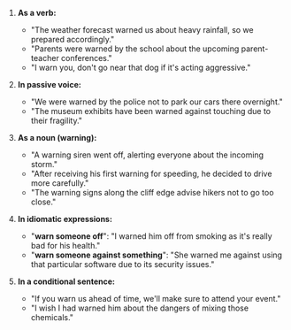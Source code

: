 1. **As a verb:**
   - "The weather forecast warned us about heavy rainfall, so we prepared accordingly."
   - "Parents were warned by the school about the upcoming parent-teacher conferences."
   - "I warn you, don't go near that dog if it's acting aggressive."

2. **In passive voice:**
   - "We were warned by the police not to park our cars there overnight."
   - "The museum exhibits have been warned against touching due to their fragility."

3. **As a noun (warning):**
   - "A warning siren went off, alerting everyone about the incoming storm."
   - "After receiving his first warning for speeding, he decided to drive more carefully."
   - "The warning signs along the cliff edge advise hikers not to go too close."

4. **In idiomatic expressions:**
   - "**warn someone off**": "I warned him off from smoking as it's really bad for his health."
   - "**warn someone against something**": "She warned me against using that particular software due to its security issues."

5. **In a conditional sentence:**
   - "If you warn us ahead of time, we'll make sure to attend your event."
   - "I wish I had warned him about the dangers of mixing those chemicals."